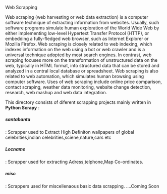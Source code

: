 Web Scrapping  

Web scraping (web harvesting or web data extraction) is a computer software technique of extracting information from websites. Usually, such software programs simulate human exploration of the World Wide Web by either implementing low-level Hypertext Transfer Protocol (HTTP), or embedding a fully-fledged web browser, such as Internet Explorer or Mozilla Firefox.
Web scraping is closely related to web indexing, which indexes information on the web using a bot or web crawler and is a universal technique adopted by most search engines. In contrast, web scraping focuses more on the transformation of unstructured data on the web, typically in HTML format, into structured data that can be stored and analyzed in a central local database or spreadsheet. Web scraping is also related to web automation, which simulates human browsing using computer software. Uses of web scraping include online price comparison, contact scraping, weather data monitoring, website change detection, research, web mashup and web data integration.

This directory consists of diferent scrapping projects mainly written in **Python Scrapy** :  
**<h5>santabanta</h5>**: Scrapper used to  Extract High Definiton wallpapers of global celebrities,indian celebrities,sciene,nature,cars etc  
**<h5>Locname</h5>**:  Scrapper used for extracting Adress,telphone,Map Co-ordinates. 
**<h5>misc</h5>**:  Scrappers used for  miscellenaous basic data scrapping. 
....Coming Soon 

